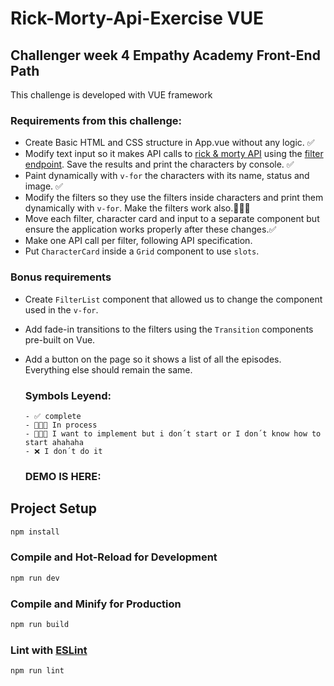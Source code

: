 # Rick-Morty-Api-Exercise VUE
## Challenger week 4 Empathy Academy Front-End Path

This challenge is developed with VUE framework

### Requirements from this challenge:
* Create Basic HTML and CSS structure in App.vue without any logic. ✅
* Modify text input so it makes API calls to [rick & morty API](https://rickandmortyapi.com/) using the
   [filter endpoint](https://rickandmortyapi.com/documentation/#filter-characters). Save the results and print the characters by console. ✅
* Paint dynamically with `v-for` the characters with its name, status and image. ✅
* Modify the filters so they use the filters inside characters and print them dynamically with `v-for`. Make the filters work also.👨🏻‍💻
* Move each filter, character card and input to a separate component but ensure the application works properly after these changes.✅
* Make one API call per filter, following API specification.
* Put `CharacterCard` inside a `Grid` component to use `slots`.

### Bonus requirements

* Create `FilterList` component that allowed us to change the component used in the `v-for`.
* Add fade-in transitions to the filters using the `Transition` components pre-built on Vue.
* Add a button on the page so it shows a list of all the episodes. Everything else should remain the same.

  ### Symbols Leyend:
  ```
  - ✅ complete
  - 👨🏻‍💻 In process
  - 👨🏻‍🦯 I want to implement but i don´t start or I don´t know how to start ahahaha
  - ❌ I don´t do it
  ```
  
   ### DEMO IS HERE:
   
## Project Setup

```sh
npm install
```

### Compile and Hot-Reload for Development

```sh
npm run dev
```

### Compile and Minify for Production

```sh
npm run build
```

### Lint with [ESLint](https://eslint.org/)

```sh
npm run lint
```
